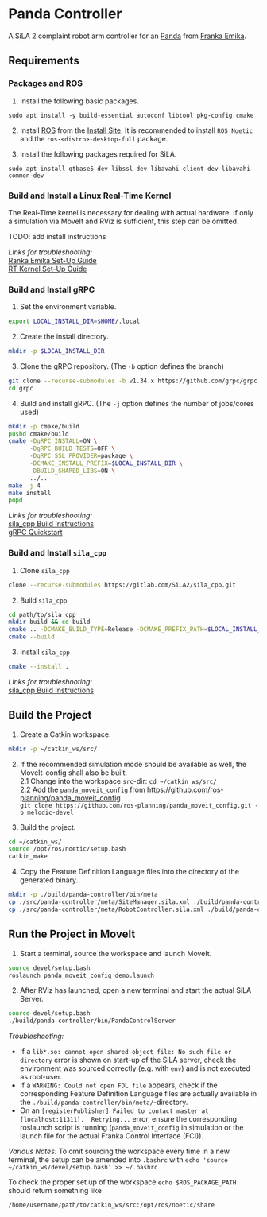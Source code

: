 # Panda Controller

A SiLA 2 complaint robot arm controller for an [Panda](https://www.franka.de/technology) from 
[Franka Emika](https://www.franka.de/). 


## Requirements


### Packages and ROS

1. Install the following basic packages.
```
sudo apt install -y build-essential autoconf libtool pkg-config cmake
```

2. Install [ROS](https://wiki.ros.org/) from the [Install Site](https://wiki.ros.org/ROS/Installation).
It is recommended to install `ROS Noetic` and the `ros-<distro>-desktop-full` package.

3. Install the following packages required for SiLA.
```
sudo apt install qtbase5-dev libssl-dev libavahi-client-dev libavahi-common-dev
```


### Build and Install a Linux Real-Time Kernel

The Real-Time kernel is necessary for dealing with actual hardware. If only a simulation via MoveIt 
and RViz is sufficient, this step can be omitted.

TODO: add install instructions

_Links for troubleshooting:_  
[Ranka Emika Set-Up Guide](https://frankaemika.github.io/docs/installation_linux.html#setting-up-the-real-time-kernel)  
[RT Kernel Set-Up Guide](https://medium.com/@patdhlk/realtime-linux-e97628b51d5d)


### Build and Install gRPC

1. Set the environment variable.
```bash
export LOCAL_INSTALL_DIR=$HOME/.local
```

2. Create the install directory.
```bash
mkdir -p $LOCAL_INSTALL_DIR
```

3. Clone the gRPC repository. (The `-b` option defines the branch)
```bash
git clone --recurse-submodules -b v1.34.x https://github.com/grpc/grpc
cd grpc
```

4. Build and install gRPC. (The `-j` option defines the number of jobs/cores used)
```bash
mkdir -p cmake/build
pushd cmake/build
cmake -DgRPC_INSTALL=ON \
      -DgRPC_BUILD_TESTS=OFF \
      -DgRPC_SSL_PROVIDER=package \
      -DCMAKE_INSTALL_PREFIX=$LOCAL_INSTALL_DIR \
      -DBUILD_SHARED_LIBS=ON \
      ../..
make -j 4
make install
popd
```

_Links for troubleshooting:_  
[sila_cpp Build Instructions](https://gitlab.com/SiLA2/sila_cpp/-/blob/master/BUILDING.md#grpc)  
[gRPC Quickstart](https://grpc.io/docs/languages/cpp/quickstart/)


### Build and Install `sila_cpp`

1. Clone `sila_cpp`
```bash
clone --recurse-submodules https://gitlab.com/SiLA2/sila_cpp.git
```

2. Build `sila_cpp`
```bash
cd path/to/sila_cpp
mkdir build && cd build
cmake .. -DCMAKE_BUILD_TYPE=Release -DCMAKE_PREFIX_PATH=$LOCAL_INSTALL_DIR
cmake --build .
```

3. Install `sila_cpp`
```bash
cmake --install .
```

_Links for troubleshooting:_  
[sila_cpp Build Instructions](https://gitlab.com/SiLA2/sila_cpp/-/blob/master/BUILDING.md)


## Build the Project

1. Create a Catkin workspace.
```bash
mkdir -p ~/catkin_ws/src/
```

2. If the recommended simulation mode should be available as well, the MoveIt-config shall also be built.  
    2.1 Change into the workspace `src`-dir: `cd ~/catkin_ws/src/`  
    2.2 Add the `panda_moveit_config` from https://github.com/ros-planning/panda_moveit_config  
        `git clone https://github.com/ros-planning/panda_moveit_config.git -b melodic-devel`

3. Build the project.
```bash
cd ~/catkin_ws/
source /opt/ros/noetic/setup.bash
catkin_make
```

4. Copy the Feature Definition Language files into the directory of the generated binary.
```bash
mkdir -p ./build/panda-controller/bin/meta
cp ./src/panda-controller/meta/SiteManager.sila.xml ./build/panda-controller/bin/meta/SiteManager.sila.xml
cp ./src/panda-controller/meta/RobotController.sila.xml ./build/panda-controller/bin/meta/RobotController.sila.xml
```


## Run the Project in MoveIt

1. Start a terminal, source the workspace and launch MoveIt.
```bash
source devel/setup.bash
roslaunch panda_moveit_config demo.launch
```

2. After RViz has launched, open a new terminal and start the actual SiLA Server.
```bash
source devel/setup.bash
./build/panda-controller/bin/PandaControlServer
```

_Troubleshooting:_
* If a `lib*.so: cannot open shared object file: No such file or directory` error is shown on 
start-up of the SiLA server, check the environment was sourced correctly (e.g. with `env`) and is 
not executed as root-user.
* If a `WARNING: Could not open FDL file` appears, check if the corresponding Feature Definition 
Language files are actually available in the `./build/panda-controller/bin/meta/`-directory.
* On an `[registerPublisher] Failed to contact master at [localhost:11311].  Retrying...` error, 
ensure the corresponding roslaunch script is running (`panda_moveit_config` in simulation or the 
launch file for the actual Franka Control Interface (FCI)).

_Various Notes:_
To omit sourcing the workspace every time in a new terminal, the setup can be amended into 
`.bashrc` with `echo 'source ~/catkin_ws/devel/setup.bash' >> ~/.bashrc`

To check the proper set up of the workspace `echo $ROS_PACKAGE_PATH` should return something like
```
/home/username/path/to/catkin_ws/src:/opt/ros/noetic/share
```
